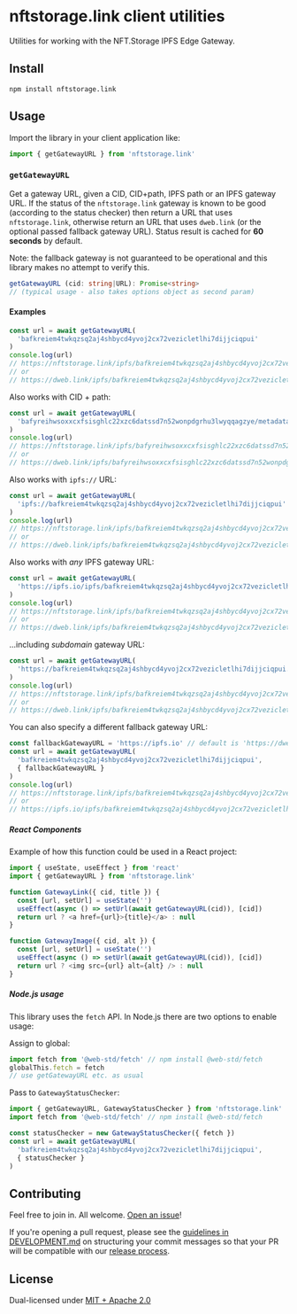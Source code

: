 # nftstorage.link client utilities

Utilities for working with the NFT.Storage IPFS Edge Gateway.

## Install

```console
npm install nftstorage.link
```

## Usage

Import the library in your client application like:

```js
import { getGatewayURL } from 'nftstorage.link'
```

### `getGatewayURL`

Get a gateway URL, given a CID, CID+path, IPFS path or an IPFS gateway URL. If the status of the `nftstorage.link` gateway is known to be good (according to the status checker) then return a URL that uses `nftstorage.link`, otherwise return an URL that uses `dweb.link` (or the optional passed fallback gateway URL). Status result is cached for **60 seconds** by default.

Note: the fallback gateway is not guaranteed to be operational and this library makes no attempt to verify this.

```ts
getGatewayURL (cid: string|URL): Promise<string>
// (typical usage - also takes options object as second param)
```

#### Examples

```js
const url = await getGatewayURL(
  'bafkreiem4twkqzsq2aj4shbycd4yvoj2cx72vezicletlhi7dijjciqpui'
)
console.log(url)
// https://nftstorage.link/ipfs/bafkreiem4twkqzsq2aj4shbycd4yvoj2cx72vezicletlhi7dijjciqpui
// or
// https://dweb.link/ipfs/bafkreiem4twkqzsq2aj4shbycd4yvoj2cx72vezicletlhi7dijjciqpui
```

Also works with CID + path:

```js
const url = await getGatewayURL(
  'bafyreihwsoxxcxfsisghlc22xzc6datssd7n52wonpdgrhu3lwyqqagzye/metadata.json'
)
console.log(url)
// https://nftstorage.link/ipfs/bafyreihwsoxxcxfsisghlc22xzc6datssd7n52wonpdgrhu3lwyqqagzye/metadata.json
// or
// https://dweb.link/ipfs/bafyreihwsoxxcxfsisghlc22xzc6datssd7n52wonpdgrhu3lwyqqagzye/metadata.json
```

Also works with `ipfs://` URL:

```js
const url = await getGatewayURL(
  'ipfs://bafkreiem4twkqzsq2aj4shbycd4yvoj2cx72vezicletlhi7dijjciqpui'
)
console.log(url)
// https://nftstorage.link/ipfs/bafkreiem4twkqzsq2aj4shbycd4yvoj2cx72vezicletlhi7dijjciqpui
// or
// https://dweb.link/ipfs/bafkreiem4twkqzsq2aj4shbycd4yvoj2cx72vezicletlhi7dijjciqpui
```

Also works with _any_ IPFS gateway URL:

```js
const url = await getGatewayURL(
  'https://ipfs.io/ipfs/bafkreiem4twkqzsq2aj4shbycd4yvoj2cx72vezicletlhi7dijjciqpui'
)
console.log(url)
// https://nftstorage.link/ipfs/bafkreiem4twkqzsq2aj4shbycd4yvoj2cx72vezicletlhi7dijjciqpui
// or
// https://dweb.link/ipfs/bafkreiem4twkqzsq2aj4shbycd4yvoj2cx72vezicletlhi7dijjciqpui
```

...including _subdomain_ gateway URL:

```js
const url = await getGatewayURL(
  'https://bafkreiem4twkqzsq2aj4shbycd4yvoj2cx72vezicletlhi7dijjciqpui.ipfs.dweb.link'
)
console.log(url)
// https://nftstorage.link/ipfs/bafkreiem4twkqzsq2aj4shbycd4yvoj2cx72vezicletlhi7dijjciqpui
// or
// https://dweb.link/ipfs/bafkreiem4twkqzsq2aj4shbycd4yvoj2cx72vezicletlhi7dijjciqpui
```

You can also specify a different fallback gateway URL:

```js
const fallbackGatewayURL = 'https://ipfs.io' // default is 'https://dweb.link'
const url = await getGatewayURL(
  'bafkreiem4twkqzsq2aj4shbycd4yvoj2cx72vezicletlhi7dijjciqpui',
  { fallbackGatewayURL }
)
console.log(url)
// https://nftstorage.link/ipfs/bafkreiem4twkqzsq2aj4shbycd4yvoj2cx72vezicletlhi7dijjciqpui
// or
// https://ipfs.io/ipfs/bafkreiem4twkqzsq2aj4shbycd4yvoj2cx72vezicletlhi7dijjciqpui
```

##### React Components

Example of how this function could be used in a React project:

```js
import { useState, useEffect } from 'react'
import { getGatewayURL } from 'nftstorage.link'

function GatewayLink({ cid, title }) {
  const [url, setUrl] = useState('')
  useEffect(async () => setUrl(await getGatewayURL(cid)), [cid])
  return url ? <a href={url}>{title}</a> : null
}

function GatewayImage({ cid, alt }) {
  const [url, setUrl] = useState('')
  useEffect(async () => setUrl(await getGatewayURL(cid)), [cid])
  return url ? <img src={url} alt={alt} /> : null
}
```

##### Node.js usage

This library uses the `fetch` API. In Node.js there are two options to enable usage:

Assign to global:

```js
import fetch from '@web-std/fetch' // npm install @web-std/fetch
globalThis.fetch = fetch
// use getGatewayURL etc. as usual
```

Pass to `GatewayStatusChecker`:

```js
import { getGatewayURL, GatewayStatusChecker } from 'nftstorage.link'
import fetch from '@web-std/fetch' // npm install @web-std/fetch

const statusChecker = new GatewayStatusChecker({ fetch })
const url = await getGatewayURL(
  'bafkreiem4twkqzsq2aj4shbycd4yvoj2cx72vezicletlhi7dijjciqpui',
  { statusChecker }
)
```

## Contributing

Feel free to join in. All welcome. [Open an issue](https://github.com/nftstorage/nftstorage.link/issues)!

If you're opening a pull request, please see the [guidelines in DEVELOPMENT.md](https://github.com/nftstorage/nftstorage.link/blob/main/DEVELOPMENT.md#how-should-i-write-my-commits) on structuring your commit messages so that your PR will be compatible with our [release process](https://github.com/nftstorage/nftstorage.link/blob/main/DEVELOPMENT.md#release).

## License

Dual-licensed under [MIT + Apache 2.0](https://github.com/nftstorage/nftstorage.link/blob/main/LICENSE.md)
